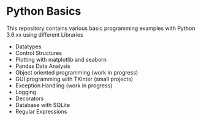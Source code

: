 # Python Basics
This repository contains various basic programming examples with Python 3.6.xx using different Libraries

- Datatypes
- Control Structures
- Plotting with matplotlib and seaborn
- Pandas Data Analysis
- Object oriented programming (work in progress)
- GUI programming with TKinter (small projects)
- Exception Handling (work in progress)
- Logging
- Decorators
- Database with SQLite
- Regular Expressions


